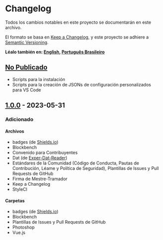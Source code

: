 # Changelog

Todos los cambios notables en este proyecto se documentarán en este archivo.

El formato se basa en [Keep a Changelog], y este proyecto se adhiere a [Semantic
Versioning].

**Léalo también en: [English], [Português Brasileiro]**

## [No Publicado]

- Scripts para la instalación
- Scripts para la creación de JSONs de configuración personalizados para VS Code

## [1.0.0] - 2023-05-31

### Adicionado

#### Archivos

- badges (de [Shields.io])
- Blockbench
- Convenido para Contribuyentes
- Dat (de [Exper-Dat-Reader])
- Estándares de la Comunidad (Código de Conducta, Pautas de Contribución, Léame
  y Política de Seguridad), Plantillas de Issues y Pull Requests de GitHub
- Firma de Mestre-Tramador
- Keep a Changelog
- StyleCI

#### Carpetas

- badges (de [Shields.io])
- Blockbench
- Plantillas de Issues y Pull Requests de GitHub
- Photoshop
- Vue.js

[Keep a Changelog]: https://keepachangelog.com/en/1.1.0/
[Semantic Versioning]: https://semver.org/spec/v2.0.0.html
[English]: CHANGELOG.md
[Português Brasileiro]: CHANGELOG.PT-BR.md
[No Publicado]: https://github.com/Mestre-Tramador/Mestre-Tramador/compare/v1.0.0...HEAD
[1.0.0]: https://github.com/Mestre-Tramador/Mestre-Tramador/releases/tag/v1.0.0
[Shields.io]: https://github.com/badges
[Exper-Dat-Reader]: https://github.com/Mestre-Tramador/Exper-Dat-Reader
